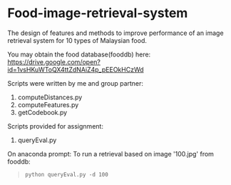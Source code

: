 # Food-image-retrieval-system
The design of features and methods to improve performance of an image retrieval system for 10 types of Malaysian food.

You may obtain the food database(fooddb) here: https://drive.google.com/open?id=1vsHKuWToQX4ttZdNAiZ4p_pEEOkHCzWd

Scripts were written by me and group partner:
1. computeDistances.py
2. computeFeatures.py
3. getCodebook.py

Scripts provided for assignment:
1. queryEval.py


On anaconda prompt:
To run a retrieval based on image '100.jpg' from fooddb:
> ```python queryEval.py -d 100```
